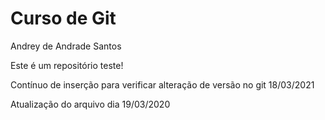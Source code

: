 # Curso de Git



Andrey de Andrade Santos

Este é um repositório teste!


Contínuo de inserção para verificar alteração de versão no git
18/03/2021



Atualização do arquivo dia 19/03/2020
